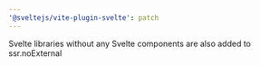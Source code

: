 ```yaml
---
'@sveltejs/vite-plugin-svelte': patch
---
```


Svelte libraries without any Svelte components are also added to ssr.noExternal
